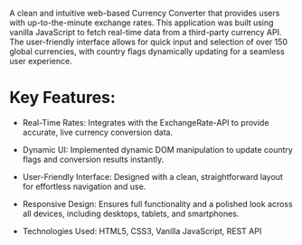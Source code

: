 A clean and intuitive web-based Currency Converter that provides users with up-to-the-minute exchange rates. This application was built using vanilla JavaScript to fetch real-time data from a third-party currency API. The user-friendly interface allows for quick input and selection of over 150 global currencies, with country flags dynamically updating for a seamless user experience.

# Key Features:

* Real-Time Rates: Integrates with the ExchangeRate-API to provide accurate, live currency conversion data.

* Dynamic UI: Implemented dynamic DOM manipulation to update country flags and conversion results instantly.

* User-Friendly Interface: Designed with a clean, straightforward layout for effortless navigation and use.

* Responsive Design: Ensures full functionality and a polished look across all devices, including desktops, tablets, and smartphones.

* Technologies Used: HTML5, CSS3, Vanilla JavaScript, REST API
